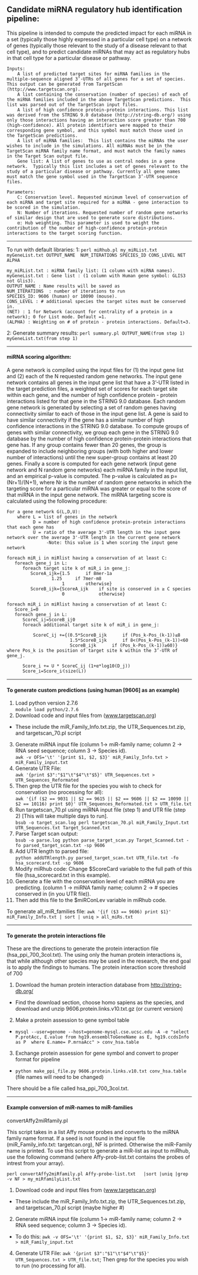 ## Candidate miRNA regulatory hub identification pipeline:
This pipeline is intended to compute the predicted impact for each miRNA in a set (typically those highly expressed in a particular cell type) on a network of genes (typically those relevant to the study of a disease relevant to that cell type), and to predict candidate miRNAs that may act as regulatory hubs in that cell type for a particular disease or pathway. 
```
Inputs:
	A list of predicted target sites for miRNA families in the multiple-sequence aligned 3’-UTRs of all genes for a set of species. This output can be generated from TargetScan (http://www.targetscan.org).
	A list containing the conservation (number of species) of each of the miRNA families included in the above TargetScan predictions.  This list was parsed out of the TargetScan input files.
	A list of high confidence protein-protein interactions. This list was derived from the STRING 9.0 database (http://string-db.org/) using only those interactions having an interaction score greater than 700 (high-confidence). All protein identifiers were mapped to their corresponding gene symbol, and this symbol must match those used in the TargetScan predictions.
	A list of miRNA families:  This list contains the miRNAs the user wishes to include in the simulations. All miRNAs must be in the TargetScan miRNA family name format, and must match the family names in the Target Scan output file.
	Gene list: A list of genes to use as central nodes in a gene network.  Typically this list includes a set of genes relevant to the study of a particular disease or pathway. Currently all gene names must match the gene symbol used in the TargetScan 3’-UTR sequence files.

Parameters:
	C: Conservation level. Requested minimum level of conservation of each miRNA and target site required for a miRNA - gene interaction to be scored in the simulation.
	N: Number of iterations. Requested number of random gene networks of similar design that are used to generate score distributions.
	α: Hub weighting. This parameter is used to weight the contribution of the number of high-confidence protein-protein interactions to the target scoring function. 
```
***

To run with default libraries:
1: `perl miRhub.pl my_miRList.txt myGeneList.txt OUTPUT_NAME  NUM_ITERATIONS SPECIES_ID CONS_LEVEL NET ALPHA`
```
my_miRList.txt : miRNA family list: (1 column with miRNA names).
myGeneList.txt : Gene list : (1 column with Human gene symbol: GLIS3 not Glis3).
OUTPUT_NAME : Name results will be saved as
NUM_ITERATIONS  : number of iterations to run
SPECIES_ID: 9606 (human) or 10090 (mouse).
CONS_LEVEL : # additional species the target sites must be conserved in. 
(NET) : 1 for Network (account for centrality of a protein in a network); 0 for List mode. Default =1.
(ALPHA) : Weighting on # of protein - protein interactions. Default=3.
```
2: Generate summary results: `perl summary.pl OUTPUT_NAME(from step 1) myGeneList.txt(from step 1)`

***

#### miRNA scoring algorithm:
A gene network is compiled using the input files for (1) the input gene list and (2) each of the N requested random gene networks. The input gene network contains all genes in the input gene list that have a 3’-UTR listed in the target prediction files, a weighted set of scores for each target site within each gene, and the number of high confidence protein - protein interactions listed for that gene in the STRING 9.0 database. Each random gene network is generated by selecting a set of random genes having connectivity similar to each of those in the input gene list. A gene is said to have similar connectivity if the gene has a similar number of high confidence interactions in the STRING 9.0 database. To compute groups of genes with similar connectivity, we group each gene in the STRING 9.0 database by the number of high confidence protein-protein interactions that gene has.  If any group contains fewer than 20 genes, the group is expanded to include neighboring groups (with both higher and lower number of interactions) until the new super-group contains at least 20 genes. Finally a score is computed for each gene network (input gene network and N random gene networks) each miRNA family in the input list, and an empirical p-value is computed. The p-value is calculated as p=(Nr+1)/(N+1), where Nr is the number of random gene networks in which the targeting score for a particular miRNA was greater or equal to the score of that miRNA in the input gene network. The miRNA targeting score is calculated using the following procedure:

```
For a gene network G(L,D,U):
    where L = list of genes in the network
          D = number of high confidence protein-protein interactions that each gene has
          U = ratio of the average 3'-UTR length in the input gene network over the average 3'-UTR length in the current gene network
               -Note: this value is 1 when scoring the input gene network
	       
foreach miR_i in miRlist having a conservation of at least C:
   foreach gene_j in L:
      foreach target site k of miR_i in gene_j:
         ScoreA_ijk={1.5      if 8mer-1a
	             1.25     if 7mer-m8
                     1        otherwise}
         ScoreB_ijk={ScoreA_ijk    if site is conserved in ≥ C species
                     0             otherwise}

foreach miR_i in miRlist having a conservation of at least C:
   Score_i=0
   foreach gene_j in L:
      ScoreC_ij=ScoreB_ij0
      foreach additional target site k of miR_i in gene_j:
			
          ScoreC_ij +={(0.5*ScoreB_ijk		if (Pos_k-Pos_(k-1))≤8
                        1.5*ScoreB_ijk		if 8<(Pos_k-Pos_(k-1))<60
                        ScoreB_ijk		if (Pos_k-Pos_(k-1))≥60)}
where Pos_k is the position of target site k within the 3’-UTR of gene_j.

      Score_i += U * ScoreC_ij (1+α*log10(D_j))  
      Score_i=Score_i⁄(size(L))
```

***

#### To generate custom predictions (using human [9606] as an example)

1. Load python version 2.7.6  
```module load python/2.7.6```
2. Download code and input files from (www.targetscan.org)
  * These include the miR_Family_Info.txt.zip, the UTR_Sequences.txt.zip, and targetscan_70.pl script
3. Generate miRNA input file (column 1-> miR-family name; column 2 -> RNA seed sequence; column 3 -> Species id).  
```awk -v OFS='\t' '{print $1, $2, $3}' miR_Family_Info.txt > miR_Family_input.txt```
4. Generate UTR File:  
```awk '{print $3":"$1"\t"$4"\t"$5}' UTR_Sequences.txt > UTR_Sequences_Reformated```
5. Then grep the UTR file for the species you wish to check for conservation (no processing for all):  
```awk '{if ($2 == 9031 || $2 == 9615 || $2 == 9606 || $2 == 10090 || $2 == 10116) print $0}' UTR_Sequences_Reformated.txt > UTR_file.txt```
6. Run targetscan_70.pl using miRNA input file (step 1) and UTR file (step 2) [This will take multiple days to run].  
```bsub -o target_scan.log perl targetscan_70.pl miR_Family_Input.txt UTR_Sequences.txt Target_Scanned.txt```
7. Parse Target scan output:  
```bsub -o parse.log python parse_target_scan.py Target_Scanned.txt -fo parsed_target_scan.txt -sp 9606```
8. Add UTR length to parsed file:  
```python addUTRlength.py parsed_target_scan.txt UTR_file.txt -fo hsa_scorecard.txt -sp 9606```
9. Modify miRhub code: Change $ScoreCard variable to the full path of this file (hsa_scorecard.txt in this example).
10. Generate a file with the conservation level of each miRNA you are predicting. (column 1 -> miRNA family name; column 2 -> # species conserved in (in you UTR file)).
11. Then add this file to the $miRConLev variable in miRhub code.

To generate all_miR_families file:
```awk '{if ($3 == 9606) print $1}' miR_Family_Info.txt | sort | uniq > all_miRs.txt```

***
#### To generate the protein interactions file

These are the directions to generate the protein interaction file (hsa_ppi_700_3col.txt).  The using only the human protein interactions is, that while although other species may be used in the research, the end goal is to apply the findings to humans.  The protein interaction score threshold of 700 

1. Download the human protein interaction database from http://string-db.org/
  * Find the download section, choose homo sapiens as the species, and download and unzip 9606.protein.links.v10.txt.gz (or current version)
2. Make a protein assession to gene symbol table
  * `mysql --user=genome --host=genome-mysql.cse.ucsc.edu -A -e "select P.protAcc, E.value from hg19.ensemblToGeneName as E, hg19.ccdsInfo as P  where E.name= P.mrnaAcc" > conv_hsa.table`
3. Exchange protein assession for gene symbol and convert to proper format for pipeline
  * `python make_ppi_file.py 9606.protein.links.v10.txt conv_hsa.table` (file names will need to be changed)

There should be a file called hsa_ppi_700_3col.txt.

************************************************************************************************************************************
#### Example conversion of miR-names to miR-families  
convertAffy2miRfamily.pl 

This script takes in a list Affy mouse probes and converts to the miRNA family name format.  If a seed is not found in the input file (miR_Family_info.txt: targetcan.org), NF is printed. Otherwise the miR-Family name is printed.
To use this script to generate a miR-list as input to miRhub, use the following command (where Affy-prob-list.txt contains the probes of intrest from your array).

`perl convertAffy2miRfamily.pl Affy-probe-list.txt   |sort |uniq |grep -v NF > my_miRfamilyList.txt`


1. Download code and input files from (www.targetscan.org)
  * These include the miR_Family_Info.txt.zip, the UTR_Sequences.txt.zip, and targetscan_70.pl script (maybe higher #) 
2. Generate miRNA input file (column 1-> miR-family name; column 2 -> RNA seed sequence; column 3 -> Species id).
  * To do this: `awk -v OFS='\t' '{print $1, $2, $3}' miR_Family_Info.txt > miR_Family_input.txt`
4. Generate UTR File: `awk '{print $3":"$1"\t"$4"\t"$5}' UTR_Sequences.txt > UTR_file.txt`; Then grep for the species you wish to run (no processing for all).
